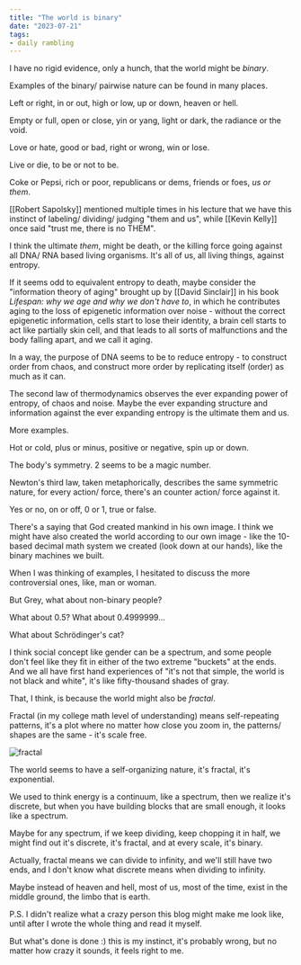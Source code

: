 ```yaml
---
title: "The world is binary"
date: "2023-07-21"
tags:
- daily rambling
---
```


I have no rigid evidence, only a hunch, that the world might be *binary*.

Examples of the binary/ pairwise nature can be found in many places.

Left or right, in or out, high or low, up or down, heaven or hell.

Empty or full, open or close, yin or yang, light or dark, the radiance or the void.

Love or hate, good or bad, right or wrong, win or lose.

Live or die, to be or not to be.

Coke or Pepsi, rich or poor, republicans or dems, friends or foes, *us or them*.

[[Robert Sapolsky]] mentioned multiple times in his lecture that we have this instinct of labeling/ dividing/ judging "them and us", 
while [[Kevin Kelly]] once said "trust me, there is no THEM".

I think the ultimate *them*, might be death, or the killing force going against all DNA/ RNA based living organisms.
It's all of us, all living things, against entropy.

If it seems odd to equivalent entropy to death, maybe consider the "information theory of aging" brought up by [[David Sinclair]] in his book *Lifespan: why we age and why we don't have to*, in which he contributes aging to the loss of epigenetic information over noise - without the correct epigenetic information, cells start to lose their identity, a brain cell starts to act like partially skin cell, and that leads to all sorts of malfunctions and the body falling apart, and we call it aging.

In a way, the purpose of DNA seems to be to reduce entropy - to construct order from chaos, and construct more order by replicating itself (order) as much as it can.

The second law of thermodynamics observes the ever expanding power of entropy, of chaos and noise.
Maybe the ever expanding structure and information against the ever expanding entropy is the ultimate them and us.

More examples.

Hot or cold, plus or minus, positive or negative, spin up or down.

The body's symmetry.
2 seems to be a magic number.

Newton's third law, taken metaphorically, describes the same symmetric nature, for every action/ force, there's an counter action/ force against it.

Yes or no, on or off, 0 or 1, true or false.

There's a saying that God created mankind in his own image. I think we might have also created the world according to our own image - like the 10-based decimal math system we created (look down at our hands), like the binary machines we built.

When I was thinking of examples, I hesitated to discuss the more controversial ones, like,
man or woman.

But Grey, what about non-binary people?

What about 0.5? What about 0.4999999...

What about Schrödinger's cat? 

I think social concept like gender can be a spectrum, and some people don't feel like they fit in either of the two extreme "buckets"  at the ends.
And we all have first hand experiences of "it's not that simple, the world is not black and white", it's like fifty-thousand shades of gray.

That, I think, is because the world might also be *fractal*.

Fractal (in my college math level of understanding) means self-repeating patterns, it's a plot where no matter how close you zoom in, the patterns/ shapes are the same - it's scale free.

![fractal](https://www.hpcwire.com/wp-content/uploads/2014/05/Mandelbrot_400x.jpg)

The world seems to have a self-organizing nature, it's fractal, it's exponential.

We used to think energy is a continuum, like a spectrum, then we realize it's discrete, but when you have building blocks that are small enough, it looks like a spectrum. 

Maybe for any spectrum, if we keep dividing, keep chopping it in half, we might find out it's discrete, it's fractal, and at every scale, it's binary.

Actually, fractal means we can divide to infinity, and we'll still have two ends, and I don't know what discrete means when dividing to infinity.

Maybe instead of heaven and hell, most of us, most of the time, exist in the middle ground, the limbo that is earth.

P.S.
I didn't realize what a crazy person this blog might make me look like, until after I wrote the whole thing and read it myself.

But what's done is done :)
this is my instinct, it's probably wrong, but no matter how crazy it sounds, it feels right to me.
